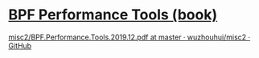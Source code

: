 # [BPF Performance Tools (book)](https://www.brendangregg.com/bpf-performance-tools-book.html)

[misc2/BPF.Performance.Tools.2019.12.pdf at master · wuzhouhui/misc2 · GitHub](https://github.com/wuzhouhui/misc2/blob/master/BPF.Performance.Tools.2019.12.pdf)


